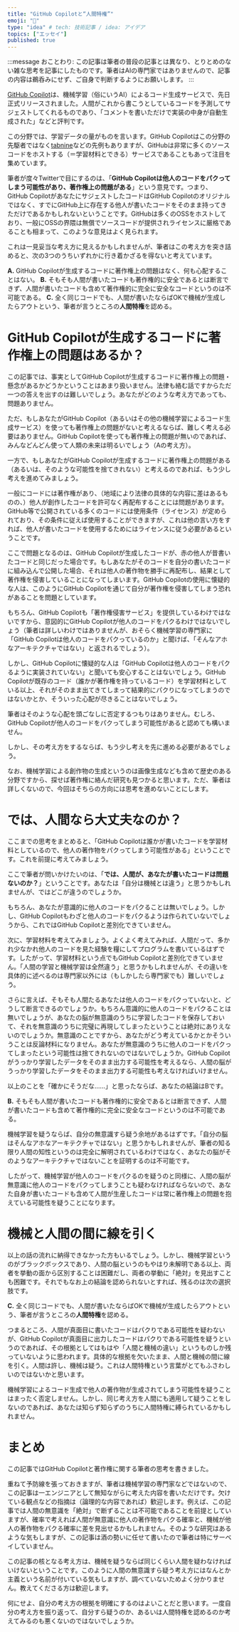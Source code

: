 ```yaml
---
title: "GitHub Copilotと“人間特権”"
emoji: "🤖"
type: "idea" # tech: 技術記事 / idea: アイデア
topics: ["エッセイ"]
published: true
---
```


:::message
おことわり: この記事は筆者の普段の記事とは異なり、とりとめのない雑な思考を記事にしたものです。筆者はAIの専門家ではありませんので、記事の内容は鵜呑みにせず、ご自身で判断するようにお願いします。
:::

[GitHub Copilot](https://github.com/features/copilot)は、機械学習（俗にいうAI）によるコード生成サービスで、先日正式リリースされました。人間がこれから書こうとしているコードを予測してサジェストしてくれるものであり、「コメントを書いただけで実装の中身が自動生成された」などと評判です。

この分野では、学習データの量がものを言います。GitHub Copilotはこの分野の先駆者ではなく[tabnine](https://www.tabnine.com/)などの先例もありますが、GitHubは非常に多くのソースコードをホストする（＝学習材料とできる）サービスであることもあって注目を集めています。

筆者が度々Twitterで目にするのは、「**GitHub Copilotは他人のコードをパクってしまう可能性があり、著作権上の問題がある**」という意見です。つまり、GitHub CopilotがあなたにサジェストしたコードはGitHub Copilotのオリジナルではなく、すでにGitHub上に存在する他人が書いたコードをそのまま持ってきただけであるかもしれないということです。GitHubは多くのOSSをホストしており、一般にOSSの界隈は無償でソースコードが提供されライセンスに厳格であることも相まって、このような意見はよく見られます。

これは一見妥当な考え方に見えるかもしれませんが、筆者はこの考え方を突き詰めると、次の3つのうちいずれかに行き着かざるを得ないと考えています。

**A.** GitHub Copilotが生成するコードに著作権上の問題はなく、何も心配することはない。
**B.** そもそも人間が書いたコードも著作権的に安全であるとは断言できず、人間が書いたコードも含めて著作権的に完全に安全なコードというのは不可能である。
**C.** 全く同じコードでも、人間が書いたならばOKで機械が生成したらアウトという、筆者が言うところの**人間特権**を認める。

# GitHub Copilotが生成するコードに著作権上の問題はあるか？

この記事では、事実としてGitHub Copilotが生成するコードに著作権上の問題・懸念があるかどうかということはあまり扱いません。法律も絡む話ですからただ一つの答えを出すのは難しいでしょう。あなたがどのような考え方であっても、問題ありません。

ただ、もしあなたがGitHub Copilot（あるいはその他の機械学習によるコード生成サービス）を使っても著作権上の問題がないと考えるならば、難しく考える必要はありません。GitHub Copilotを使っても著作権上の問題が無いのであれば、みんなどんどん使って人類の未来は明るいでしょう（Aの考え方）。

一方で、もしあなたがGitHub Copilotが生成するコードに著作権上の問題がある（あるいは、そのような可能性を捨てきれない）と考えるのであれば、もう少し考えを進めてみましょう。

一般にコードには著作権があり、（地域により法律の具体的な内容に差はあるものの、）他人が創作したコードを許可なく再配布することには問題があります。GitHub等で公開されている多くのコードには使用条件（ライセンス）が定められており、その条件に従えば使用することができますが、これは他の言い方をすれば、他人が書いたコードを使用するためにはライセンスに従う必要があるということです。

ここで問題となるのは、GitHub Copilotが生成したコードが、赤の他人が昔書いたコードと同じだった場合です。もしあなたがそのコードを自分の書いたコードに組み込んで公開した場合、それは他人の著作物を勝手に再配布し、結果として著作権を侵害していることになってしまいます。GitHub Copilotの使用に懐疑的な人は、このようにGitHub Copilotを通じて自分が著作権を侵害してしまう恐れがあることを問題としています。

もちろん、GitHub Copilotも「著作権侵害サービス」を提供しているわけではないですから、意図的にGitHub Copilotが他人のコードをパクるわけではないでしょう（筆者は詳しいわけではありませんが、おそらく機械学習の専門家に「GitHub Copilotは他人のコードをパクっているのか」と聞けば、「そんなアホなアーキテクチャではない」と返されるでしょう）。

しかし、GitHub Copilotに懐疑的な人は「GitHub Copilotは他人のコードをパクるように実装されていない」と聞いても安心することはないでしょう。GitHub Copilotが既存のコード（誰かが著作権を持っているコード）を学習材料としている以上、それがそのまま出てきてしまって結果的にパクりになってしまうのではないかとか、そういった心配が尽きることはないでしょう。

筆者はそのような心配を頭ごなしに否定するつもりはありません。むしろ、GitHub Copilotが他人のコードをパクってしまう可能性があると認めても構いません。

しかし、その考え方をするならば、もう少し考えを先に進める必要があるでしょう。

なお、機械学習による創作物の生成というのは画像生成なども含めて歴史のある分野ですから、探せば著作権に絡んだ研究も見つかると思います。ただ、筆者は詳しくないので、今回はそちらの方向には思考を進めないことにします。

# では、人間なら大丈夫なのか？

ここまでの思考をまとめると、「GitHub Copilotは誰かが書いたコードを学習材料としているので、他人の著作物をパクってしまう可能性がある」ということです。これを前提に考えてみましょう。

ここで筆者が問いかけたいのは、「**では、人間が、あなたが書いたコードは問題ないのか？**」ということです。あなたは「自分は機械とは違う」と思うかもしれませんが、ではどこが違うのでしょうか。

もちろん、あなたが意識的に他人のコードをパクることは無いでしょう。しかし、GitHub Copilotもわざと他人のコードをパクるようは作られていないでしょうから、これではGitHub Copilotと差別化できていません。

次に、学習材料を考えてみましょう。よくよく考えてみれば、人間だって、多かれ少なかれ他人のコードを見た経験を糧にしてプログラムを書いているはずです。したがって、学習材料という点でもGitHub Copilotと差別化できていません。「人間の学習と機械学習は全然違う」と思うかもしれませんが、その違いを具体的に述べるのは専門家以外には（もしかしたら専門家でも）難しいでしょう。

さらに言えば、そもそも人間たるあなたは他人のコードをパクっていないと、どうして断言できるのでしょうか。もちろん意識的に他人のコードをパクることは無いでしょうが、あなたの脳が無意識のうちに学習したコードを保存しておいて、それを無意識のうちに完璧に再現してしまったということは絶対にありえないのでしょうか。無意識のことですから、あなたがどう考えているかとかそういうことは反論材料になりません。あなたが無意識のうちに他人のコードをパクってしまったという可能性は捨てきれないのではないでしょうか。GitHub Copilotがうっかり学習したデータをそのまま出力する可能性を考えるなら、人間の脳がうっかり学習したデータをそのまま出力する可能性も考えなければいけません。

以上のことを「確かにそうだな……」と思ったならば、あなたの結論はBです。

**B.** そもそも人間が書いたコードも著作権的に安全であるとは断言できず、人間が書いたコードも含めて著作権的に完全に安全なコードというのは不可能である。

機械学習を疑うならば、自分の無意識すら疑う余地があるはずです。「自分の脳はそんなアホなアーキテクチャではない」と思うかもしれませんが、筆者の知る限り人間の知性というのは完全に解明されているわけではなく、あなたの脳がそのようなアーキテクチャではないことを証明するのは不可能です。

したがって、機械学習が他人のコードをパクるのを疑うのと同様に、人間の脳が無意識に他人のコードをパクってしまうことも疑わなければならないので、あなた自身が書いたコードも含めて人間が生産したコードは常に著作権上の問題を抱えている可能性を疑うことになります。

# 機械と人間の間に線を引く

以上の話の流れに納得できなかった方もいるでしょう。しかし、機械学習というのがブラックボックスであり、人間の脳というのもやはり未解明である以上、両者を挙動の面から区別することは困難だし、両者の挙動に「絶対」を見出すことも困難です。それでもなお上の結論を認められないとすれば、残るのは次の選択肢です。

**C.** 全く同じコードでも、人間が書いたならばOKで機械が生成したらアウトという、筆者が言うところの**人間特権**を認める。

つまるところ、人間が真面目に書いたコードはパクりである可能性を疑わないが、GitHub Copilotが真面目に出力したコードはパクりである可能性を疑うというのであれば、その根拠としてはもはや「人間と機械の違い」というものしか残っていないように思われます。具体的な根拠を欠いたまま、人間と機械の間に線を引く。人間は許し、機械は疑う。これは人間特権という言葉がとてもふさわしいのではないかと思います。

機械学習によるコード生成で他人の著作物が生成されてしまう可能性を疑うことはまったく否定しません。しかし、同じ考え方を人間にも適用して疑うことをしないのであれば、あなたは知らず知らずのうちに人間特権に縛られているかもしれません。

# まとめ

この記事ではGitHub Copilotと著作権に関する筆者の思考を書きました。

重ねて予防線を張っておきますが、筆者は機械学習の専門家などではないので、この記事は一エンジニアとして無知ながらに考えた内容を書いただけです。欠けている観点などの指摘は（論理的な内容であれば）歓迎します。例えば、この記事では人間の無意識を「絶対」で断ずることは不可能であることを前提としていますが、確率で考えれば人間が無意識に他人の著作物をパクる確率と、機械が他人の著作物をパクる確率に差を見出せるかもしれません。そのような研究はあるような気もしますが、この記事は酒の勢いに任せて書いたので筆者は特にサーベイしていません。

この記事の核となる考え方は、機械を疑うならば同じくらい人間を疑わなければいけないということです。このように人間の無意識すら疑う考え方にはなんとか主義という名前が付いている気もしますが、調べていないためよく分かりません。教えてくださる方は歓迎します。

何にせよ、自分の考え方の根拠を明確にするのはよいことだと思います。一度自分の考え方を振り返って、自分すら疑うのか、あるいは人間特権を認めるのか考えてみるのも悪くないのではないでしょうか。